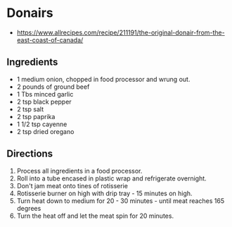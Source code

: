# Donairs
* https://www.allrecipes.com/recipe/211191/the-original-donair-from-the-east-coast-of-canada/

## Ingredients
* 1 medium onion, chopped in food processor and wrung out.
* 2 pounds of ground beef
* 1 Tbs minced garlic
* 2 tsp black pepper
* 2 tsp salt
* 2 tsp paprika
* 1 1/2 tsp cayenne
* 2 tsp dried oregano

## Directions
1. Process all ingredients in a food processor.
2. Roll into a tube encased in plastic wrap and refrigerate overnight.
3. Don't jam meat onto tines of rotisserie
4. Rotisserie burner on high with drip tray - 15 minutes on high.
5. Turn heat down to medium for 20 - 30 minutes - until meat reaches 165 degrees
6. Turn the heat off and let the meat spin for 20 minutes.
